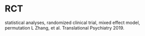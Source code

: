 # RCT
statistical analyses, randomized clinical trial, mixed effect model, permutation
L Zhang, et al. Translational Psychiatry 2019.

